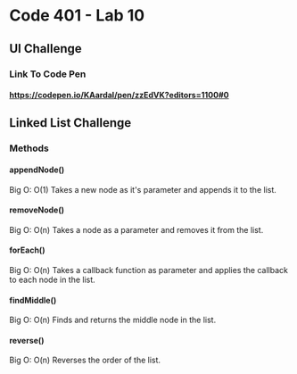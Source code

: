 # Code 401 - Lab 10

## UI Challenge

### Link To Code Pen
#### https://codepen.io/KAardal/pen/zzEdVK?editors=1100#0

## Linked List Challenge

### Methods
#### appendNode()
Big O: O(1)
Takes a new node as it's parameter and appends it to the list.

#### removeNode()
Big O: O(n)
Takes a node as a parameter and removes it from the list.

#### forEach()
Big O: O(n)
Takes a callback function as parameter and applies the callback to each node in the list.

#### findMiddle()
Big O: O(n)
Finds and returns the middle node in the list.

#### reverse()
Big O: O(n)
Reverses the order of the list.
